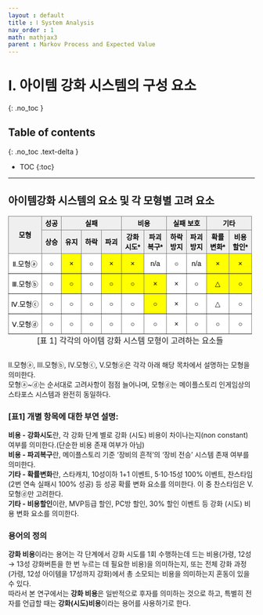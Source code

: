 ```yaml
---
layout : default
title : Ⅰ System Analysis
nav_order : 1
math: mathjax3 
parent : Markov Process and Expected Value
---
```


# Ⅰ. 아이템 강화 시스템의 구성 요소
{: .no_toc }

## Table of contents
{: .no_toc .text-delta }

- TOC
{:toc}

---

## 아이템강화 시스템의 요소 및 각 모형별 고려 요소

<style type="text/css">
.tg  {border-collapse:collapse;border-spacing:0;}
.tg td{border-color:black;border-style:solid;border-width:1px;font-family:Arial, sans-serif;font-size:14px;
  overflow:hidden;padding:10px 5px;word-break:normal;}
.tg th{border-color:black;border-style:solid;border-width:1px;font-family:Arial, sans-serif;font-size:14px;
  font-weight:normal;overflow:hidden;word-break:normal;}
.tg .tg-x5q1{background-color:#ffffff;border-color:inherit;color:#000000;text-align:center;vertical-align:middle}
.tg .tg-ofrl{background-color:#FF0;border-color:inherit;color:#000000;text-align:center;vertical-align:middle}
.tg .tg-inmt{background-color:#efefef;border-color:inherit;color:#000000;font-weight:bold;text-align:center;vertical-align:middle}
.caption {caption-side: bottom}
</style>
<table class="tg">
<caption class="caption">[표 1] 각각의 아이템 강화 시스템 모형이 고려하는 요소들</caption>
<thead>
  <tr>
    <th class="tg-inmt" rowspan="2">모형</th>
    <th class="tg-inmt">성공</th>
    <th class="tg-inmt" colspan="3">실패</th>
    <th class="tg-inmt" colspan="2">비용</th>
    <th class="tg-inmt" colspan="2">실패 보호</th>
    <th class="tg-inmt" colspan="2">기타</th>
  </tr>
  <tr>
    <th class="tg-inmt">상승</th>
    <th class="tg-inmt">유지</th>
    <th class="tg-inmt">하락</th>
    <th class="tg-inmt">파괴</th>
    <th class="tg-inmt">강화<br>시도*</th>
    <th class="tg-inmt">파괴<br>복구*</th>
    <th class="tg-inmt">하락<br>방지</th>
    <th class="tg-inmt">파괴<br>방지</th>
    <th class="tg-inmt">확률<br>변화*</th>
    <th class="tg-inmt">비용<br>할인*</th>
  </tr>
</thead>
<tbody>
  <tr>
    <td class="tg-x5q1">Ⅱ.모형ⓐ</td>
    <td class="tg-x5q1">○</td>
    <td class="tg-ofrl">×</td>
    <td class="tg-x5q1">○</td>
    <td class="tg-ofrl">×</td>
    <td class="tg-ofrl">×</td>
    <td class="tg-x5q1">n/a</td>
    <td class="tg-x5q1">○</td>
    <td class="tg-x5q1">n/a</td>
    <td class="tg-ofrl">×</td>
    <td class="tg-ofrl">×</td>
  </tr>
  <tr>
    <td class="tg-x5q1">Ⅲ.모형ⓑ</td>
    <td class="tg-x5q1">○</td>
    <td class="tg-ofrl">○</td>
    <td class="tg-x5q1">○</td>
    <td class="tg-ofrl">○</td>
    <td class="tg-ofrl">○</td>
    <td class="tg-ofrl">×</td>
    <td class="tg-x5q1">×</td>
    <td class="tg-x5q1">○</td>
    <td class="tg-ofrl">△</td>
    <td class="tg-ofrl">○</td>
  </tr>
  <tr>
    <td class="tg-x5q1">Ⅳ.모형ⓒ</td>
    <td class="tg-x5q1">○</td>
    <td class="tg-x5q1">○</td>
    <td class="tg-x5q1">○</td>
    <td class="tg-x5q1">○</td>
    <td class="tg-x5q1">○</td>
    <td class="tg-ofrl">○</td>
    <td class="tg-x5q1">×</td>
    <td class="tg-x5q1">○</td>
    <td class="tg-x5q1">△</td>
    <td class="tg-x5q1">○</td>
  </tr>
  <tr>
    <td class="tg-x5q1">Ⅴ.모형ⓓ</td>
    <td class="tg-x5q1">○</td>
    <td class="tg-x5q1">○</td>
    <td class="tg-x5q1">○</td>
    <td class="tg-x5q1">○</td>
    <td class="tg-x5q1">○</td>
    <td class="tg-x5q1">○</td>
    <td class="tg-x5q1">×</td>
    <td class="tg-x5q1">○</td>
    <td class="tg-x5q1">○</td>
    <td class="tg-x5q1">○</td>
  </tr>
</tbody>
</table>

Ⅱ.모형ⓐ, Ⅲ.모형ⓑ, Ⅳ.모형ⓒ, Ⅴ.모형ⓓ은 각각 아래 해당 목차에서 설명하는 모형을 의미한다.  
모형ⓐ~ⓓ는 순서대로 고려사항이 점점 늘어나며, 모형ⓓ는 메이플스토리 인게임상의 스타포스 시스템과 완전히 동일하다.


### \[표1\] 개별 항목에 대한 부연 설명:  
**비용 - 강화시도**란, 각 강화 단계 별로 강화 (시도) 비용이 차이나는지(non constant) 여부를 의미한다.(단순한 비용 존재 여부가 아님)  
**비용 - 파괴복구**란, 메이플스토리 기준 ‘장비의 흔적’의 ‘장비 전승’ 시스템 존재 여부를 의미한다.  
**기타 - 확률변화**란, 스타캐치, 10성이하 1+1 이벤트, 5·10·15성 100% 이벤트, 찬스타임(2번 연속 실패시 100% 성공) 등 성공 확률 변화 요소를 의미한다. 이 중 찬스타임은 Ⅴ.모형ⓓ만 고려한다.  
**기타 - 비용할인**이란, MVP등급 할인, PC방 할인, 30% 할인 이벤트 등 강화 (시도) 비용 변화 요소를 의미한다.


### 용어의 정의
**강화 비용**이라는 용어는 각 단계에서 강화 시도를 1회 수행하는데 드는 비용(가령, 12성 → 13성 강화버튼을 한 번 누르는 데 필요한 비용)을 의미하는지, 또는 전체 강화 과정(가령, 12성 아이템을 17성까지 강화)에서 총 소모되는 비용을 의미하는지 혼동이 있을 수 있다.  
따라서 본 연구에서는 **강화 비용**은 일반적으로 후자를 의미하는 것으로 하고, 특별히 전자를 언급할 때는 **강화(시도)비용**이라는 용어를 사용하기로 한다.
